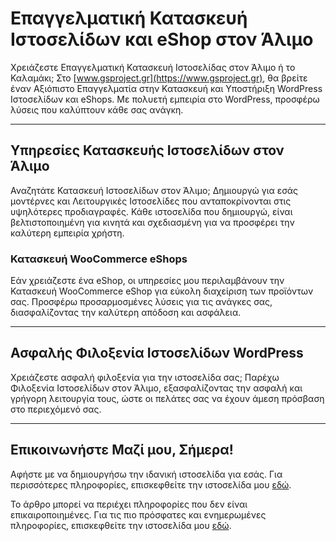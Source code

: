 # Επαγγελματική Κατασκευή Ιστοσελίδων και eShop στον Άλιμο

Χρειάζεστε Επαγγελματική Κατασκευή Ιστοσελίδας στον Άλιμο ή το Καλαμάκι; Στο [www.gsproject.gr](https://www.gsproject.gr), θα βρείτε έναν Αξιόπιστο Επαγγελματία στην Κατασκευή και Υποστήριξη WordPress Ιστοσελίδων και eShops. Με πολυετή εμπειρία στο WordPress, προσφέρω λύσεις που καλύπτουν κάθε σας ανάγκη.

---

## Υπηρεσίες Κατασκευής Ιστοσελίδων στον Άλιμο

Αναζητάτε Κατασκευή Ιστοσελίδων στον Άλιμο; Δημιουργώ για εσάς μοντέρνες και Λειτουργικές Ιστοσελίδες που ανταποκρίνονται στις υψηλότερες προδιαγραφές. Κάθε ιστοσελίδα που δημιουργώ, είναι βελτιστοποιημένη για κινητά και σχεδιασμένη για να προσφέρει την καλύτερη εμπειρία χρήστη.

### Κατασκευή WooCommerce eShops

Εάν χρειάζεστε ένα eShop, οι υπηρεσίες μου περιλαμβάνουν την Κατασκευή WooCommerce eShop για εύκολη διαχείριση των προϊόντων σας. Προσφέρω προσαρμοσμένες λύσεις για τις ανάγκες σας, διασφαλίζοντας την καλύτερη απόδοση και ασφάλεια.

---

## Ασφαλής Φιλοξενία Ιστοσελίδων WordPress

Χρειάζεστε ασφαλή φιλοξενία για την ιστοσελίδα σας; Παρέχω Φιλοξενία Ιστοσελίδων στον Άλιμο, εξασφαλίζοντας την ασφαλή και γρήγορη λειτουργία τους, ώστε οι πελάτες σας να έχουν άμεση πρόσβαση στο περιεχόμενό σας.

---

## Επικοινωνήστε Μαζί μου, Σήμερα!

Αφήστε με να δημιουργήσω την ιδανική ιστοσελίδα για εσάς. Για περισσότερες πληροφορίες, επισκεφθείτε την ιστοσελίδα μου [εδώ](https://www.gsproject.gr).

Το άρθρο μπορεί να περιέχει πληροφορίες που δεν είναι επικαιροποιημένες. Για τις πιο πρόσφατες και ενημερωμένες πληροφορίες, επισκεφθείτε την ιστοσελίδα μου [εδώ](https://www.gsproject.gr).
